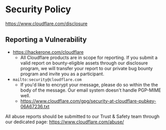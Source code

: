 # Security Policy

https://www.cloudflare.com/disclosure
## Reporting a Vulnerability

* https://hackerone.com/cloudflare
  * All Cloudflare products are in scope for reporting. If you submit a valid report on bounty-eligible assets through our disclosure program, we will transfer your report to our private bug bounty program and invite you as a participant.
* `mailto:security@cloudflare.com`
  * If you'd like to encrypt your message, please do so within the the body of the message. Our email system doesn't handle PGP-MIME well.
  * https://www.cloudflare.com/gpg/security-at-cloudflare-pubkey-06A67236.txt

All abuse reports should be submitted to our Trust & Safety team through our dedicated page: https://www.cloudflare.com/abuse/

